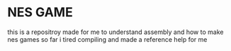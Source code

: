 # NES GAME 
this is a repositroy made for me to understand assembly and how to make nes games so far i tired compiling and made a reference help for me